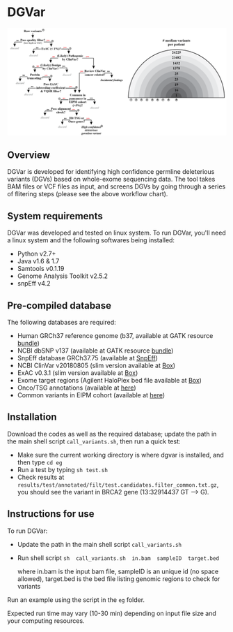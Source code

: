 # DGVar

![workflow](eg/workflow.png)

## Overview
DGVar is developed for identifying high confidence germline deleterious variants (DGVs) based on whole-exome sequencing data. The tool takes BAM files or VCF files as input, and screens DGVs by going through a series of flitering steps (please see the above workflow chart). 

## System requirements
DGVar was developed and tested on linux system. To run DGVar, you'll need a linux system and the following softwares being installed:
- Python v2.7+
- Java v1.6 & 1.7
- Samtools v0.1.19
- Genome Analysis Toolkit v2.5.2
- snpEff v4.2

## Pre-compiled database
The following databases are required:
- Human GRCh37 reference genome (b37, available at GATK resource [bundle](https://software.broadinstitute.org/gatk/download/bundle))
- NCBI dbSNP v137 (available at GATK resource [bundle](https://software.broadinstitute.org/gatk/download/bundle))
- SnpEff database GRCh37.75 (available at [SnpEff](http://snpeff.sourceforge.net/download.html#databases))
- NCBI ClinVar v20180805 (slim version available at [Box](https://wcm.box.com/s/nzzhudb6371cwuv1w2omtp84ripsfnsr))
- ExAC v0.3.1 (slim version available at [Box](https://wcm.box.com/s/8t01e5eb3vf3f1idpg7zwq71ypos8qgz))
- Exome target regions (Agilent HaloPlex bed file available at [Box](https://wcm.box.com/s/4bkw0f2rn858re30hq85lwgxxk33mes3))
- Onco/TSG annotations (available at [here](db/gene_annotations.txt))
- Common variants in EIPM cohort (available at [here](db/eipm_common_variants.txt))

## Installation
Download the codes as well as the required database; update the path in the main shell script `call_variants.sh`, then run a quick test:
- Make sure the current working directory is where dgvar is installed, and then type `cd eg`
- Run a test by typing `sh test.sh`
- Check results at `results/test/annotated/filt/test.candidates.filter_common.txt.gz`, you should see the variant in BRCA2 gene (13:32914437 GT --> G).

## Instructions for use
To run DGVar:
- Update the path in the main shell script `call_variants.sh`
- Run shell script `sh  call_variants.sh  in.bam  sampleID  target.bed`

  where in.bam is the input bam file, sampleID is an unique id (no space allowed), target.bed is the bed file listing genomic regions to check for variants

Run an example using the script in the `eg` folder.

Expected run time may vary (10-30 min) depending on input file size and your computing resources.


